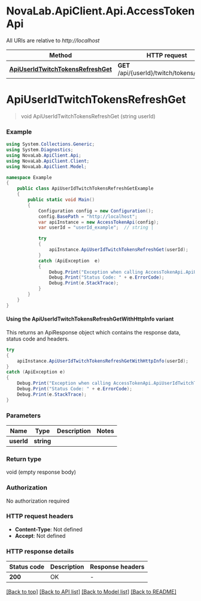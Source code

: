 # NovaLab.ApiClient.Api.AccessTokenApi

All URIs are relative to *http://localhost*

| Method | HTTP request | Description |
|--------|--------------|-------------|
| [**ApiUserIdTwitchTokensRefreshGet**](AccessTokenApi.md#apiuseridtwitchtokensrefreshget) | **GET** /api/{userId}/twitch/tokens/refresh |  |

<a name="apiuseridtwitchtokensrefreshget"></a>
# **ApiUserIdTwitchTokensRefreshGet**
> void ApiUserIdTwitchTokensRefreshGet (string userId)



### Example
```csharp
using System.Collections.Generic;
using System.Diagnostics;
using NovaLab.ApiClient.Api;
using NovaLab.ApiClient.Client;
using NovaLab.ApiClient.Model;

namespace Example
{
    public class ApiUserIdTwitchTokensRefreshGetExample
    {
        public static void Main()
        {
            Configuration config = new Configuration();
            config.BasePath = "http://localhost";
            var apiInstance = new AccessTokenApi(config);
            var userId = "userId_example";  // string | 

            try
            {
                apiInstance.ApiUserIdTwitchTokensRefreshGet(userId);
            }
            catch (ApiException  e)
            {
                Debug.Print("Exception when calling AccessTokenApi.ApiUserIdTwitchTokensRefreshGet: " + e.Message);
                Debug.Print("Status Code: " + e.ErrorCode);
                Debug.Print(e.StackTrace);
            }
        }
    }
}
```

#### Using the ApiUserIdTwitchTokensRefreshGetWithHttpInfo variant
This returns an ApiResponse object which contains the response data, status code and headers.

```csharp
try
{
    apiInstance.ApiUserIdTwitchTokensRefreshGetWithHttpInfo(userId);
}
catch (ApiException e)
{
    Debug.Print("Exception when calling AccessTokenApi.ApiUserIdTwitchTokensRefreshGetWithHttpInfo: " + e.Message);
    Debug.Print("Status Code: " + e.ErrorCode);
    Debug.Print(e.StackTrace);
}
```

### Parameters

| Name | Type | Description | Notes |
|------|------|-------------|-------|
| **userId** | **string** |  |  |

### Return type

void (empty response body)

### Authorization

No authorization required

### HTTP request headers

 - **Content-Type**: Not defined
 - **Accept**: Not defined


### HTTP response details
| Status code | Description | Response headers |
|-------------|-------------|------------------|
| **200** | OK |  -  |

[[Back to top]](#) [[Back to API list]](../README.md#documentation-for-api-endpoints) [[Back to Model list]](../README.md#documentation-for-models) [[Back to README]](../README.md)

